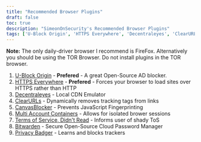 ```yaml
---
title: "Recommended Browser Plugins"
draft: false
toc: true
description: "SimeonOnSecurity's Recommended Browser Plugins"
tags: ['U-Block Origin', 'HTTPS Everywhere', 'Decentraleyes', 'ClearURLs', 'CanvasBlocker', 'FireFox', 'Bitwarden', 'Recommendations']
---
```


**Note:** The only daily-driver browser I recommend is FireFox. 
Alternatively you should be using the TOR Browser. Do not install plugins in the TOR browser.

1. [U-Block Origin](https://github.com/gorhill/uBlock) - **Prefered** - A great Open-Source AD blocker.
2. [HTTPS Everywhere](https://www.eff.org/https-everywhere) - **Prefered** - Forces your browser to load sites over HTTPS rather than HTTP
3. [Decentraleyes](https://decentraleyes.org/) - Local CDN Emulator
4. [ClearURLs](https://gitlab.com/KevinRoebert/ClearUrls) - Dynamically removes tracking tags from links
5. [CanvasBlocker](https://github.com/kkapsner/CanvasBlocker) - Prevents JavaScript Fingerprinting
6. [Multi Account Containers](https://github.com/mozilla/multi-account-containers) - Allows for isolated brower sessions
7. [Terms of Service, Didn't Read](https://tosdr.org/downloads.html) - Informs user of shady ToS
8. [Bitwarden](https://bitwarden.com/) - Secure Open-Source Cloud Password Manager
9. [Privacy Badger](https://privacybadger.org/) - Learns and blocks trackers



